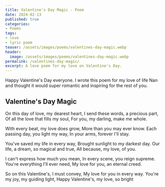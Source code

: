 ```yaml
---
title: Valentine's Day Magic - Poem
date: 2024-02-13
published: true
categories:
- Poems
tags:
- love
- lyric poem
teaser: /assets/images/poems/valentines-day-magic.webp
header:
  image: /assets/images/poems/valentines-day-magic.webp
permalink: /valentines-day-magic/
excerpt: A love poem for my love on Valentine's Day.
---
```

Happy Valentine's Day everyone. I wrote this poem for my love of life Nan and thought it would super romantic and inspiring for the rest of you.

## Valentine's Day Magic

On this day of love, my dearest heart,
I send these words, a precious part,
Of all the love that fills my soul,
For you, my darling, make me whole.

With every beat, my love does grow,
More than you may ever know.
Each passing day, you light my way,
In your arms, forever I'll stay.

You've saved my life in every way,
Brought sunlight to my darkest day.
Our life, a dream, so magical and true,
All because, my love, of you.

I can't express how much you mean,
In every scene, you reign supreme.
You're everything I'll ever need,
My love for you, an eternal creed.

So on this Valentine's, I must convey,
My love for you in every way.
You're my joy, my guiding light,
Happy Valentine's, my love, so bright